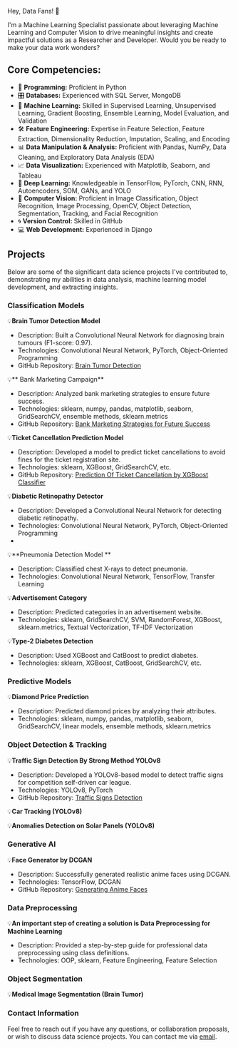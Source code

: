 Hey, Data Fans! 🚀

I'm a Machine Learning Specialist passionate about leveraging Machine Learning and Computer Vision to drive meaningful insights and create impactful solutions as a Researcher and Developer. Would you be ready to make your data work wonders?

## Core Competencies:

- 🐍 **Programming:** Proficient in Python
- 🎛️ **Databases:** Experienced with SQL Server, MongoDB
- 🤖 **Machine Learning:** Skilled in Supervised Learning, Unsupervised Learning, Gradient Boosting, Ensemble Learning, Model Evaluation, and Validation
- 🛠️ **Feature Engineering:** Expertise in Feature Selection, Feature Extraction, Dimensionality Reduction, Imputation, Scaling, and Encoding
- 📊 **Data Manipulation & Analysis:** Proficient with Pandas, NumPy, Data Cleaning, and Exploratory Data Analysis (EDA)
- 📈 **Data Visualization:** Experienced with Matplotlib, Seaborn, and Tableau
- 🧠 **Deep Learning:** Knowledgeable in TensorFlow, PyTorch, CNN, RNN, Autoencoders, SOM, GANs, and YOLO
- 📸 **Computer Vision:** Proficient in Image Classification, Object Recognition, Image Processing, OpenCV, Object Detection, Segmentation, Tracking, and Facial Recognition
- 🌀 **Version Control:** Skilled in GitHub
- 💻 **Web Development:** Experienced in Django

## Projects

Below are some of the significant data science projects I've contributed to, demonstrating my abilities in data analysis, machine learning model development, and extracting insights.

### Classification Models
  
💡**Brain Tumor Detection Model**
- Description: Built a Convolutional Neural Network for diagnosing brain tumours (F1-score: 0.97).
- Technologies: Convolutional Neural Network, PyTorch, Object-Oriented Programming
- GitHub Repository: [Brain Tumor Detection](https://github.com/P-MLSpecialist/Brain-Tumor-Detection)

💡** Bank Marketing Campaign** 

- Description: Analyzed bank marketing strategies to ensure future success.
- Technologies: sklearn, numpy, pandas, matplotlib, seaborn, GridSearchCV, ensemble methods, sklearn.metrics
- GitHub Repository: [Bank Marketing Strategies for Future Success](https://github.com/P-MLSpecialist/Bank_Marketing_Strategies_for_Future_Success)

💡**Ticket Cancellation Prediction Model**
- Description: Developed a model to predict ticket cancellations to avoid fines for the ticket registration site.
- Technologies: sklearn, XGBoost, GridSearchCV, etc.
- GitHub Repository: [Prediction Of Ticket Cancellation by XGBoost Classifier](https://github.com/P-MLSpecialist/Prediction_Of_Ticket_Cancellation_Acc_98)

💡**Diabetic Retinopathy Detector**

- Description: Developed a Convolutional Neural Network for detecting diabetic retinopathy.
- Technologies: Convolutional Neural Network, PyTorch, Object-Oriented Programming
- 
💡**Pneumonia Detection Model **
- Description: Classified chest X-rays to detect pneumonia.
- Technologies: Convolutional Neural Network, TensorFlow, Transfer Learning

💡**Advertisement Category** 

- Description: Predicted categories in an advertisement website.
- Technologies: sklearn, GridSearchCV, SVM, RandomForest, XGBoost, sklearn.metrics, Textual Vectorization, TF-IDF Vectorization

💡**Type-2 Diabetes Detection**

- Description: Used XGBoost and CatBoost to predict diabetes.
- Technologies: sklearn, XGBoost, CatBoost, GridSearchCV, etc.

### Predictive Models
💡**Diamond Price Prediction**

- Description: Predicted diamond prices by analyzing their attributes.
- Technologies: sklearn, numpy, pandas, matplotlib, seaborn, GridSearchCV, linear models, ensemble methods, sklearn.metrics

### Object Detection & Tracking
💡**Traffic Sign Detection By Strong Method YOLOv8**

- Description: Developed a YOLOv8-based model to detect traffic signs for competition self-driven car league.
- Technologies: YOLOv8, PyTorch
- GitHub Repository: [Traffic Signs Detection](https://github.com/P-MLSpecialist/Traffic-Signs-Detection-By-YOLOv8)

💡**Car Tracking (YOLOv8)** 

💡**Anomalies Detection on Solar Panels (YOLOv8)**

### Generative AI
💡**Face Generator by DCGAN**

- Description: Successfully generated realistic anime faces using DCGAN.
- Technologies: TensorFlow, DCGAN
- GitHub Repository: [Generating Anime Faces](https://github.com/P-MLSpecialist/Generating-Anime-Faces)

### Data Preprocessing 
💡**An important step of creating a solution is Data Preprocessing for Machine Learning**

- Description: Provided a step-by-step guide for professional data preprocessing using class definitions.
- Technologies: OOP, sklearn, Feature Engineering, Feature Selection 

### Object Segmentation
💡**Medical Image Segmentation (Brain Tumor)**

### Contact Information
Feel free to reach out if you have any questions, or collaboration proposals, or wish to discuss data science projects. You can contact me via [email]().
